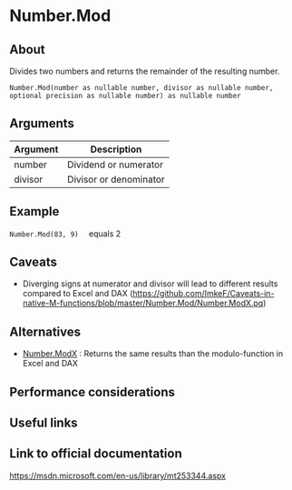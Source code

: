 # Number.Mod

## About

Divides two numbers and returns the remainder of the resulting number.

```Number.Mod(number as nullable number, divisor as nullable number, optional precision as nullable number) as nullable number ```


## Arguments

| Argument | Description |
| ------------------------- | --------------------------------- |
| number                    | Dividend or numerator             |
| divisor                   | Divisor or denominator            |

## Example

```Number.Mod(83, 9)  ```   equals 2 



## Caveats
- Diverging signs at numerator and divisor will lead to different results compared to Excel and DAX (https://github.com/ImkeF/Caveats-in-native-M-functions/blob/master/Number.Mod/Number.ModX.pq) 


## Alternatives
- [Number.ModX](../Number.ModX.pq) : Returns the same results than the modulo-function in Excel and DAX 


## Performance considerations

## Useful links

## Link to official documentation
https://msdn.microsoft.com/en-us/library/mt253344.aspx
